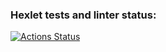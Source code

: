 ### Hexlet tests and linter status:
[![Actions Status](https://github.com/KudesnikRaph/layout-designer-project-58/workflows/hexlet-check/badge.svg)](https://github.com/KudesnikRaf/layout-designer-project-58/actions)